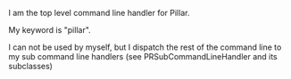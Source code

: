 I am the top level command line handler for Pillar.

My keyword is "pillar".

I can not be used by myself, but I dispatch the rest of the command line to my sub command line handlers (see PRSubCommandLineHandler and its subclasses)